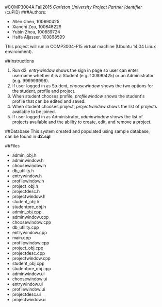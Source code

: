 #COMP3004A Fall2015
*Carleton University Project Partner Identifier* (cuPID)
###Authors:
* Allen Chen, 100890425
* Xianchi Zou, 100846229
* Yubin Zhou, 100889724
* Haifa Aljasser, 100868599



This project will run in COMP3004-F15 virtual machine (Ubuntu 14.04 Linux environment).

##Instructions
1. Run d2, *entrywindow* shows the sign in page so user can enter username whether it is a Student (e.g. 100890425) or an Administrator (e.g. 999999999).
2. If user logged in as Student, *choosewindow* shows the two options for the student, profile and project.
3. When student chooses profile, *profilewindow* shows the student's profile  that can be edited and saved.
4. When student chooses project, *projectwindow* shows the list of projects available to be joined.
5. If user logged in as Administrator, *adminwindow* shows the list of projects available and the ability to create, edit, and remove a project.

##Database
This system created and populated using sample database, can be found in **d2.sql**

##Files
- admin_obj.h
- adminwindow.h
- choosewindow.h
- db_utility.h
- entrywindow.h
- profilewindow.h
- project_obj.h
- projectdesc.h
- projectwindow.h
- student_obj.h
- studentpre_obj.h
- admin_obj.cpp
- adminwindow.cpp
- choosewindow.cpp
- db_utility.cpp
- entrywindow.cpp
- main.cpp
- profilewindow.cpp
- project_obj.cpp
- projectdesc.cpp
- projectwindow.cpp
- student_obj.cpp
- studentpre_obj.cpp
- adminwindow.ui
- choosewindow.ui
- entrywindow.ui
- profilewindow.ui
- projectdesc.ui
- projectwindow.ui
